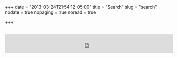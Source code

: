 +++
date = "2013-03-24T21:54:12-05:00"
title = "Search"
slug = "search"
nodate = true
nopaging = true
noread = true

+++

<br />
<div align="center">
<iframe src="https://duckduckgo.com/search.html?width=408&duck=yes&site=fak3r.com&focus=yes" style="overflow:hidden;margin:0;padding:0;width:541px;height:60px;" frameborder="0"></iframe>
</div>
